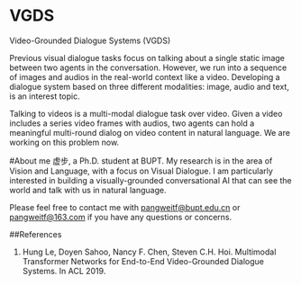 # VGDS
Video-Grounded Dialogue Systems (VGDS)


Previous visual dialogue tasks focus on talking about a single static image between two agents in the conversation. However, we run into a sequence of images and audios in the real-world context like a video. Developing a dialogue system based on three different modalities: image, audio and text, is an interest topic.<br>

Talking to videos is a multi-modal dialogue task over video. Given a video includes a series video frames with audios, two agents can hold a meaningful multi-round dialog on video content in natural language. We are working on this problem now.<br>

#About me
虚步, a Ph.D. student at BUPT. My research is in the area of Vision and Language, with a focus on Visual Dialogue. I am particularly interested in building a visually-grounded conversational AI that can see the world and talk with us in natural language.<br>

Please feel free to contact me with pangweitf@bupt.edu.cn or pangweitf@163.com if you have any questions or concerns.

##References
1. Hung Le, Doyen Sahoo, Nancy F. Chen, Steven C.H. Hoi. Multimodal Transformer Networks for End-to-End Video-Grounded Dialogue Systems. In ACL 2019.<br>
